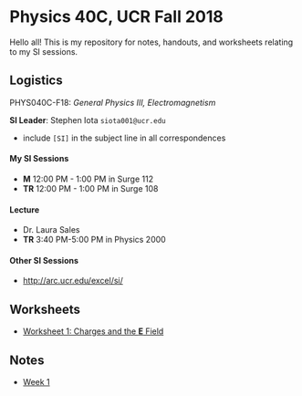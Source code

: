 # Physics 40C, UCR Fall 2018


Hello all! This is my repository for notes, handouts, and worksheets relating to my SI sessions.


## Logistics

PHYS040C-F18:
*General Physics III, Electromagnetism*

**SI Leader**:
Stephen Iota
` siota001@ucr.edu `
- include `[SI]` in the subject line in all correspondences


#### My SI Sessions

- **M** 12:00 PM - 1:00 PM in Surge 112
- **TR** 12:00 PM - 1:00 PM in Surge 108


#### Lecture

- Dr. Laura Sales
- **TR** 3:40 PM-5:00 PM in Physics 2000


#### Other SI Sessions

- http://arc.ucr.edu/excel/si/


## Worksheets

- [Worksheet 1: Charges and the **E** Field](https://github.com/stepheniota/physics-40c-f18/blob/master/Worksheets/P40C_F18_Worksheet1.pdf)

## Notes

- [Week 1](https://github.com/stepheniota/physics-40c-f18/blob/master/Notes/Week1.pdf)

